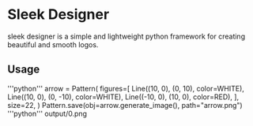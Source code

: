 # Sleek Designer
sleek designer is a simple and lightweight python framework for creating beautiful and smooth logos.

## Usage
'''python'''
arrow = Pattern(
    figures=[
        Line((10, 0), (0, 10), color=WHITE),
        Line((10, 0), (0, -10), color=WHITE),
        Line((-10, 0), (10, 0), color=RED),
    ],
    size=22,
)
Pattern.save(obj=arrow.generate_image(), path="arrow.png")
'''python'''
output/0.png
